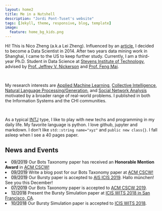 ```yaml
---
layout: home2
title: Me in a Nutshell
description: "Jordi Pont-Tuset's website"
tags: [Jekyll, theme, responsive, blog, template]
image:
  feature: home_bg_kids.png
---
```


<p>Hi! This is Nico Zheng (a.k.a Lei Zheng). Influenced by an <a href="https://datascopeanalytics.com/blog/are-you-really-any-good-at-threes/">article</a>, I decided to become a Data Scientist in 2014. After two years data mining work in Shanghai, I came to the US to keep further study. Currently, I am a third-year Ph.D. Student in Data Science at <a href="https://www.stevens.edu/">Stevens Institute of Technology</a>, advised by <a href="https://web.stevens.edu/facultyprofile/?id=672" target="_blank">Prof. Jeffrey V. Nickerson</a> and <a href="http://fengmai.net/" target="_blank">Prof. Feng Mai</a>. </p>
<br />
<p>My research interests are <a href="https://en.wikipedia.org/wiki/Machine_learning">Applied Machine Learning</a>, <a href="https://en.wikipedia.org/wiki/Collective_intelligence">Collective Intelligence</a>, <a href="https://en.wikipedia.org/wiki/Natural_language_processing">Natural Language Processing/Generation</a>, and <a href="https://en.wikipedia.org/wiki/Social_network_analysis">Social Network Analysis</a> motivated by a broader range of real-world problems. I published in both the Information Systems and the CHI communities.</p>
<br/>
<p>As a typical <a href="https://www.16personalities.com/intj-personality">INTJ</a> type, I like to play with new techs and programming in my daily life. My favorite language is python. I love github, jupyter and markdown. I don't like <code>std::string name="xyz"</code> and <code>public new class{}</code>. I fall asleep when I see a 40 pages paper.</p>

## News and Events
<li> <span style="background-color: #e6e6e6">09/2019</span> Our Bots Taxonomy paper has received an <strong>Honorable Mention Award</strong> in <a href="https://icis2019.aisconferences.org/"> ACM CSCW! </a></li>
<li> <span style="background-color: #e6e6e6">09/2019</span> Write a blog post for our Bots Taxonomy paper at <a href="https://icis2019.aisconferences.org/"> ACM CSCW! </a> </li>
<li> <span style="background-color: #e6e6e6">09/2019</span> Our Bursty paper is accepted to <a href="https://icis2019.aisconferences.org/">AIS ICIS 2019</a>. Hallo münchen! See you this December!</li>
<li> <span style="background-color: #e6e6e6">07/2019</span> Our Bots Taxonomy paper is accepted to <a href="http://cscw.acm.org/2019/">ACM CSCW 2019</a>. </li>
<li> <span style="background-color: #e6e6e6">12/2018</span> Present the Bursty Simulation paper at <a href="http://witsconf.org/">ICIS WITS 2018 in San Francisco, CA</a>. </li>
<li> <span style="background-color: #e6e6e6">10/2018</span> Our Bursty Simulation paper is accepted to <a href="http://witsconf.org/">ICIS WITS 2018</a>. </li>
